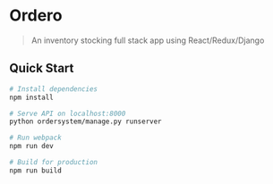 # **Ordero**

> An inventory stocking full stack app using React/Redux/Django


## Quick Start

```bash
# Install dependencies
npm install

# Serve API on localhost:8000
python ordersystem/manage.py runserver

# Run webpack
npm run dev

# Build for production
npm run build
```